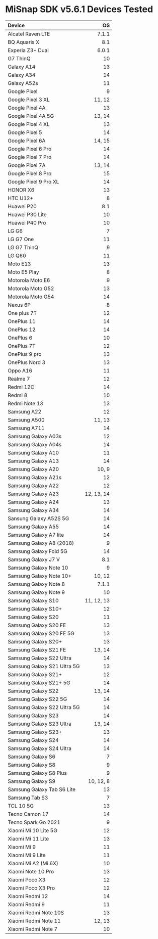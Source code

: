 # MiSnap SDK v5.6.1 Devices Tested

| Device                        | OS          |
|:------------------------------| ----------: |
| Alcatel Raven LTE | 7.1.1 |
| BQ Aquaris X | 8.1 |
| Experia Z3+ Dual | 6.0.1 |
| G7 ThinQ | 10 |
| Galaxy A14 | 13 |
| Galaxy A34 | 14 |
| Galaxy A52s | 11 |
| Google Pixel | 9 |
| Google Pixel 3 XL | 11, 12 |
| Google Pixel 4A | 13 |
| Google Pixel 4A 5G | 13, 14 |
| Google Pixel 4 XL | 13 |
| Google Pixel 5 | 14 |
| Google Pixel 6A | 14, 15 |
| Google Pixel 6 Pro | 14 |
| Google Pixel 7 Pro | 14 |
| Google Pixel 7A | 13, 14 |
| Google Pixel 8 Pro | 15 |
| Google Pixel 9 Pro XL | 14 |
| HONOR X6 | 13 |
| HTC U12+ | 8 |
| Huawei P20 | 8.1 |
| Huawei P30 Lite | 10 |
| Huawei P40 Pro | 10 |
| LG G6 | 7 |
| LG G7 One | 11 |
| LG G7 ThinQ | 9 |
| LG Q60 | 11 |
| Moto E13 | 13 |
| Moto E5 Play | 8 |
| Motorola Moto E6 | 9 |
| Motorola Moto G52 | 13 |
| Motorola Moto G54 | 14 |
| Nexus 6P | 8 |
| One plus 7T | 12 |
| OnePlus 11 | 14 |
| OnePlus 12 | 14 |
| OnePlus 6 | 10 |
| OnePlus 7T | 12 |
| OnePlus 9 pro | 13 |
| OnePlus Nord 3 | 13 |
| Oppo A16 | 11 |
| Realme 7 | 12 |
| Redmi 12C | 14 |
| Redmi 8 | 10 |
| Redmi Note 13 | 13 |
| Samsung A22 | 12 |
| Samsung A500 | 11, 13 |
| Samsung A711 | 14 |
| Samsung Galaxy A03s | 12 |
| Samsung Galaxy A04s | 14 |
| Samsung Galaxy A10 | 11 |
| Samsung Galaxy A13 | 14 |
| Samsung Galaxy A20 | 10, 9 |
| Samsung Galaxy A21s | 12 |
| Samsung Galaxy A22 | 12 |
| Samsung Galaxy A23 | 12, 13, 14 |
| Samsung Galaxy A24 | 13 |
| Samsung Galaxy A34 | 14 |
| Sansung Galaxy A52S 5G | 14 |
| Samsung Galaxy A55 | 14 |
| Samsung Galaxy A7 lite | 14 |
| Samsung Galaxy A8 (2018) | 9 |
| Samsung Galaxy Fold 5G | 14 |
| Samsung Galaxy J7 V | 8.1 |
| Samsung Galaxy Note 10 | 9 |
| Samsung Galaxy Note 10+ | 10, 12 |
| Samsung Galaxy Note 8 | 7.1.1 |
| Samsung Galaxy Note 9 | 10 |
| Samsung Galaxy S10 | 11, 12, 13 |
| Samsung Galaxy S10+ | 12 |
| Samsung Galaxy S20 | 11 |
| Samsung Galaxy S20 FE | 13 |
| Samsung Galaxy S20 FE 5G | 13 |
| Samsung Galaxy S20+ | 13 |
| Samsung Galaxy S21 FE | 13, 14 |
| Samsung Galaxy S22 Ultra | 14 |
| Samsung Galaxy S21 Ultra 5G | 13 |
| Samsung Galaxy S21+ | 12 |
| Samsung Galaxy S21+ 5G | 14 |
| Samsung Galaxy S22 | 13, 14 |
| Samsung Galaxy S22 5G | 14 |
| Samsung Galaxy S22 Ultra 5G | 14 |
| Samsung Galaxy S23 | 14 |
| Samsung Galaxy S23 Ultra | 13, 14 |
| Samsung Galaxy S23+ | 13 |
| Samsung Galaxy S24 | 14 |
| Samsung Galaxy S24 Ultra | 14 |
| Samsung Galaxy S6 | 7 |
| Samsung Galaxy S8 | 9 |
| Samsung Galaxy S8 Plus | 9 |
| Samsung Galaxy S9 | 10, 12, 8 |
| Samsung Galaxy Tab S6 Lite | 13 |
| Samsung Tab S3 | 7 |
| TCL 10 5G | 13 |
| Tecno Camon 17 | 14 |
| Tecno Spark Go 2021 | 9 |
| Xiaomi Mi 10 Lite 5G | 12 |
| Xiaomi Mi 11 Lite | 13 |
| Xiaomi Mi 9 | 11 |
| Xiaomi Mi 9 Lite | 11 |
| Xiaomi Mi A2 (Mi 6X) | 10 |
| Xiaomi Note 10 Pro | 13 |
| Xiaomi Poco X3 | 12 |
| Xiaomi Poco X3 Pro | 12 |
| Xiaomi Redmi 12 | 14 |
| Xiaomi Redmi 9 | 11 |
| Xiaomi Redmi Note 10S | 13 |
| Xiaomi Redmi Note 11 | 12, 13 |
| Xiaomi Redmi Note 7 | 10 |